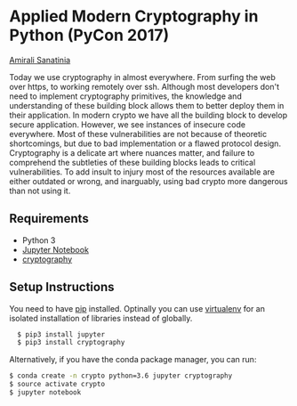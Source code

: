 # Applied Modern Cryptography in Python (PyCon 2017)

[Amirali Sanatinia](http://www.ccs.neu.edu/home/amirali)

Today we use cryptography in almost everywhere. From surfing the web over https, to working remotely over ssh. Although most developers don't need to implement cryptography primitives, the knowledge and understanding of these building block allows them to better deploy them in their application. In modern crypto we have all the building block to develop secure application. However, we see instances of insecure code everywhere. Most of these vulnerabilities are not because of theoretic shortcomings, but due to bad implementation or a flawed protocol design. Cryptography is a delicate art where nuances matter, and failure to comprehend the subtleties of these building blocks leads to critical vulnerabilities. To add insult to injury most of the resources available are either outdated or wrong, and inarguably, using bad crypto more dangerous than not using it.


## Requirements

 * Python 3
 * [Jupyter Notebook](http://jupyter.org/)
 * [cryptography](http://cryptography.io/)


## Setup Instructions
You need to have [pip](https://packaging.python.org/) installed. Optinally you can use [virtualenv](https://packaging.python.org/installing/#creating-virtual-environments) for an isolated installation of libraries instead of globally.

```bash
  $ pip3 install jupyter
  $ pip3 install cryptography
```

Alternatively, if you have the conda package manager, you can run:

```bash
$ conda create -n crypto python=3.6 jupyter cryptography
$ source activate crypto
$ jupyter notebook  
```
